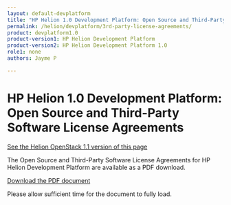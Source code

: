 ```yaml
---
layout: default-devplatform
title: "HP Helion 1.0 Development Platform: Open Source and Third-Party Software License Agreements"
permalink: /helion/devplatform/3rd-party-license-agreements/
product: devplatform1.0
product-version1: HP Helion Development Platform
product-version2: HP Helion Development Platform 1.0
role1: none
authors: Jayme P

---
```

<!--PUBLISHED-->

# HP Helion 1.0 Development Platform: Open Source and Third-Party Software License Agreements 

[See the Helion OpenStack 1.1 version of this page](/helion/devplatform/1.1/3rd-party-license-agreements/)

The Open Source and Third-Party Software License Agreements for HP Helion Development Platform are available as a PDF download.

 [Download the PDF document](http://gaf2871b9d2d13cf45c1306b35bf01764.cdn.hpcloudsvc.com/DP_Thirdparty%20v2.pdf)

Please allow sufficient time for the document to fully load.
